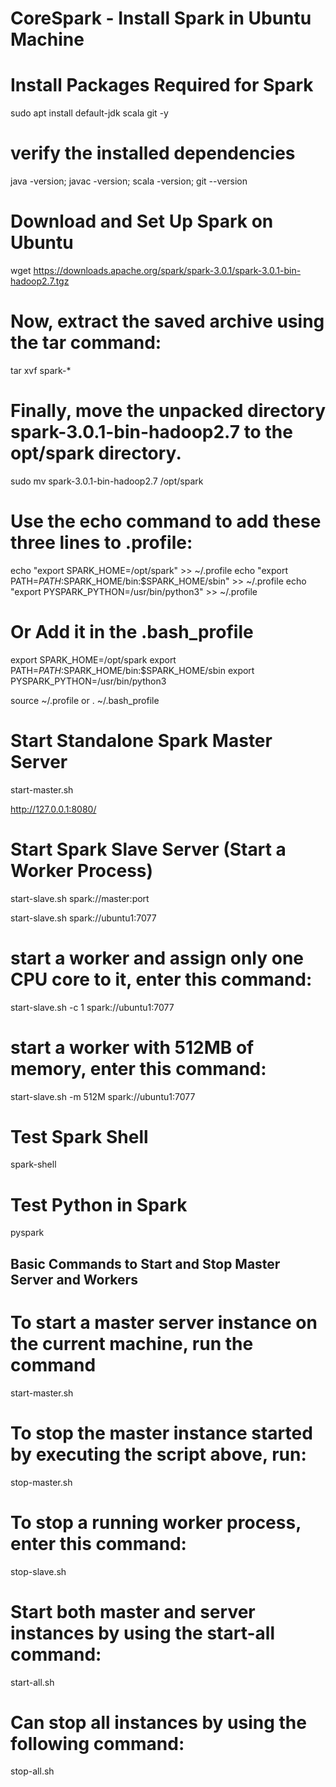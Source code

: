 # CoreSpark - Install Spark in Ubuntu Machine

# Install Packages Required for Spark

sudo apt install default-jdk scala git -y

# verify the installed dependencies

java -version; javac -version; scala -version; git --version

# Download and Set Up Spark on Ubuntu

wget https://downloads.apache.org/spark/spark-3.0.1/spark-3.0.1-bin-hadoop2.7.tgz

# Now, extract the saved archive using the tar command:

tar xvf spark-*

# Finally, move the unpacked directory spark-3.0.1-bin-hadoop2.7 to the opt/spark directory.

sudo mv spark-3.0.1-bin-hadoop2.7 /opt/spark

# Use the echo command to add these three lines to .profile:

echo "export SPARK_HOME=/opt/spark" >> ~/.profile
echo "export PATH=$PATH:$SPARK_HOME/bin:$SPARK_HOME/sbin" >> ~/.profile
echo "export PYSPARK_PYTHON=/usr/bin/python3" >> ~/.profile

# Or Add it in the .bash_profile

export SPARK_HOME=/opt/spark
export PATH=$PATH:$SPARK_HOME/bin:$SPARK_HOME/sbin
export PYSPARK_PYTHON=/usr/bin/python3

source ~/.profile
or
. ~/.bash_profile

# Start Standalone Spark Master Server

start-master.sh

http://127.0.0.1:8080/

# Start Spark Slave Server (Start a Worker Process)

start-slave.sh spark://master:port

start-slave.sh spark://ubuntu1:7077

# start a worker and assign only one CPU core to it, enter this command:

start-slave.sh -c 1 spark://ubuntu1:7077

# start a worker with 512MB of memory, enter this command:

start-slave.sh -m 512M spark://ubuntu1:7077

# Test Spark Shell

spark-shell

# Test Python in Spark

pyspark

## Basic Commands to Start and Stop Master Server and Workers

# To start a master server instance on the current machine, run the command 

start-master.sh

# To stop the master instance started by executing the script above, run:

stop-master.sh

# To stop a running worker process, enter this command:

stop-slave.sh

# Start both master and server instances by using the start-all command:

start-all.sh

# Can stop all instances by using the following command:

stop-all.sh
